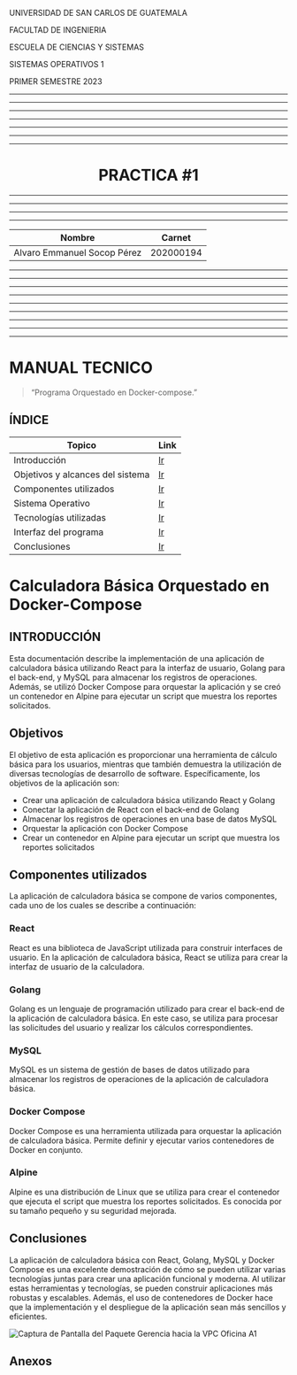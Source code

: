 <p>UNIVERSIDAD DE SAN CARLOS DE GUATEMALA</p>
<p>FACULTAD DE INGENIERIA</p>
<p>ESCUELA DE CIENCIAS Y SISTEMAS</p>
<p>SISTEMAS OPERATIVOS 1</p>
<p>PRIMER SEMESTRE 2023</p>

---


---


---


---


---


---


---

<center> <h1>PRACTICA #1</h1> </center>
<!-- <center> <h1>CALCULADORA</h1> </center> -->



---


---


---


---




| Nombre   |      Carnet      |  
|----------|:-------------:|
| Alvaro Emmanuel Socop Pérez | 202000194 | 

---


---


---


---




---


---


---


---


---

# <a name="nothing"></a>MANUAL TECNICO


>“Programa Orquestado en Docker-compose.”
## <a name="intro" ></a>ÍNDICE
| Topico | Link |
| ------ | ------ |
| Introducción | [Ir](#intro) |
| Objetivos y alcances del sistema| [Ir](#ob) |
| Componentes utilizados | [Ir](#sis) |
| Sistema Operativo | [Ir](#sis) |
| Tecnologías utilizadas | [Ir](#tech) |
| Interfaz del programa | [Ir](#inter) |
| Conclusiones | [Ir](#Conclu) |



# Calculadora Básica Orquestado en Docker-Compose

## <a name="intro" ></a>INTRODUCCIÓN

Esta documentación describe la implementación de una aplicación de calculadora básica utilizando React para la interfaz de usuario, Golang para el back-end, y MySQL para almacenar los registros de operaciones. Además, se utilizó Docker Compose para orquestar la aplicación y se creó un contenedor en Alpine para ejecutar un script que muestra los reportes solicitados.

## Objetivos

El objetivo de esta aplicación es proporcionar una herramienta de cálculo básica para los usuarios, mientras que también demuestra la utilización de diversas tecnologías de desarrollo de software. Específicamente, los objetivos de la aplicación son:

- Crear una aplicación de calculadora básica utilizando React y Golang
- Conectar la aplicación de React con el back-end de Golang
- Almacenar los registros de operaciones en una base de datos MySQL
- Orquestar la aplicación con Docker Compose
- Crear un contenedor en Alpine para ejecutar un script que muestra los reportes solicitados

## Componentes utilizados

La aplicación de calculadora básica se compone de varios componentes, cada uno de los cuales se describe a continuación:

### React

React es una biblioteca de JavaScript utilizada para construir interfaces de usuario. En la aplicación de calculadora básica, React se utiliza para crear la interfaz de usuario de la calculadora.

### Golang

Golang es un lenguaje de programación utilizado para crear el back-end de la aplicación de calculadora básica. En este caso, se utiliza para procesar las solicitudes del usuario y realizar los cálculos correspondientes.

### MySQL

MySQL es un sistema de gestión de bases de datos utilizado para almacenar los registros de operaciones de la aplicación de calculadora básica.

### Docker Compose

Docker Compose es una herramienta utilizada para orquestar la aplicación de calculadora básica. Permite definir y ejecutar varios contenedores de Docker en conjunto.

### Alpine

Alpine es una distribución de Linux que se utiliza para crear el contenedor que ejecuta el script que muestra los reportes solicitados. Es conocida por su tamaño pequeño y su seguridad mejorada.

## Conclusiones

La aplicación de calculadora básica con React, Golang, MySQL y Docker Compose es una excelente demostración de cómo se pueden utilizar varias tecnologías juntas para crear una aplicación funcional y moderna. Al utilizar estas herramientas y tecnologías, se pueden construir aplicaciones más robustas y escalables. Además, el uso de contenedores de Docker hace que la implementación y el despliegue de la aplicación sean más sencillos y eficientes.



![Captura de Pantalla del Paquete Gerencia hacia la VPC Oficina A1](https://www.patterns.dev/img/reactjs/react-logo@3x.svg)
## Anexos
